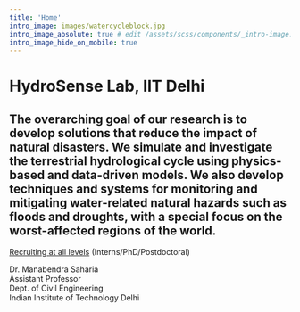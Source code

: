 ```yaml
---
title: 'Home'
intro_image: images/watercycleblock.jpg 
intro_image_absolute: true # edit /assets/scss/components/_intro-image.scss for full control
intro_image_hide_on_mobile: true
---
```


# HydroSense Lab, IIT Delhi

## The overarching goal of our research is to develop solutions that reduce the impact of natural disasters. We simulate and investigate the terrestrial hydrological cycle using physics-based and data-driven models. We also develop techniques and systems for monitoring and mitigating water-related natural hazards such as floods and droughts, with a special focus on the worst-affected regions of the world. 

[Recruiting at all levels](./join) (Interns/PhD/Postdoctoral)  

Dr. Manabendra Saharia   
Assistant Professor         
Dept. of Civil Engineering         
Indian Institute of Technology Delhi
